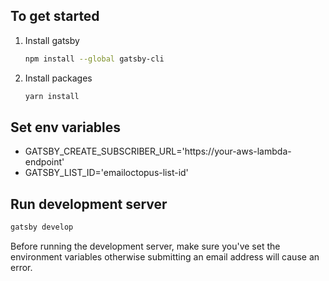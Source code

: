 
## To get started

1) Install gatsby

    ```sh
    npm install --global gatsby-cli
    ```

2) Install packages

    ```sh
    yarn install
    ```

## Set env variables

- GATSBY_CREATE_SUBSCRIBER_URL='https://your-aws-lambda-endpoint'
- GATSBY_LIST_ID='emailoctopus-list-id'


## Run development server

```sh
gatsby develop
```
    
Before running the development server, make sure you've set the environment variables otherwise submitting an email address will cause an error.
